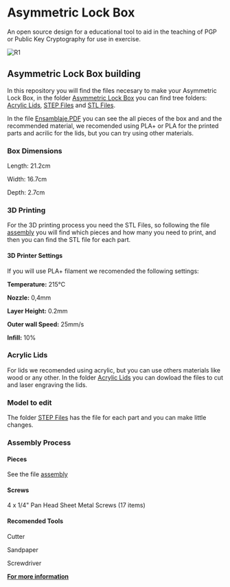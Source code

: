 # Asymmetric Lock Box
An open source design for a educational tool to aid in the teaching of PGP or Public Key Cryptography for use in exercise.

![R1](https://user-images.githubusercontent.com/92321214/156837292-101f65e2-53c3-455b-ba2d-f15cdea68a99.JPG)

## Asymmetric Lock Box building
In this repository you will find the files necesary to make your Asymmetric Lock Box, in the folder [Asymmetric Lock Box](https://github.com/VEinteligente/asymentric-lock-box/tree/main/Asymmetric%20Lock%20Box) you can find tree folders: [Acrylic Lids](https://github.com/VEinteligente/asymentric-lock-box/tree/main/Asymmetric%20Lock%20Box/Acrylic%20Lids), [STEP Files](https://github.com/VEinteligente/asymentric-lock-box/tree/main/Asymmetric%20Lock%20Box/STEP%20Files) and [STL Files](https://github.com/VEinteligente/asymentric-lock-box/tree/main/Asymmetric%20Lock%20Box/STL%20Files).

In the file [Ensamblaje.PDF](https://github.com/VEinteligente/asymentric-lock-box/blob/main/Asymmetric%20Lock%20Box/Ensamblaje.PDF) you can see the all pieces of the box and and the recommended material, we recomended using PLA+ or PLA for the printed parts and acrilic for the lids, but you can try using other materials.

### Box Dimensions
Length: 21.2cm

Width: 16.7cm

Depth: 2.7cm

### 3D Printing
For the 3D printing process you need the STL Files, so following the file [assembly](https://github.com/VEinteligente/asymentric-lock-box/blob/main/Asymmetric%20Lock%20Box/Ensamblaje.PDF) you will find which pieces and how many you need to print, and then you can find the STL file for each part.

#### 3D Printer Settings
If you will use PLA+ filament we recomended the following settings:

**Temperature:** 215°C

**Nozzle:** 0,4mm

**Layer Height:** 0.2mm

**Outer wall Speed:** 25mm/s

**Infill:** 10%

### Acrylic Lids
For lids we recomended using acrylic, but you can use others materials like wood or any other.
In the folder [Acrylic Lids](https://github.com/VEinteligente/asymentric-lock-box/tree/main/Asymmetric%20Lock%20Box/Acrylic%20Lids) you can dowload the files to cut and laser engraving the lids.

### Model to edit
The folder [STEP Files](https://github.com/VEinteligente/asymentric-lock-box/tree/main/Asymmetric%20Lock%20Box/STEP%20Files) has the file for each part and you can make little changes.

### Assembly Process
#### Pieces
See the file [assembly](https://github.com/VEinteligente/asymentric-lock-box/blob/main/Asymmetric%20Lock%20Box/Ensamblaje.PDF)

#### Screws
4 x 1/4" Pan Head Sheet Metal Screws (17 items)

#### Recomended Tools

Cutter

Sandpaper

Screwdriver


**[For more information](https://conexionsegura.org/box)**
